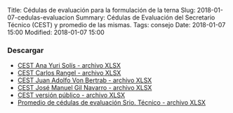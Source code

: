 Title: Cédulas de evaluación para la formulación de la terna
Slug: 2018-01-07-cedulas-evaluacion
Summary: Cédulas de Evaluación del Secretario Técnico (CEST) y promedio de las mismas.
Tags: consejo
Date: 2018-01-07 15:00
Modified: 2018-01-07 15:00

### Descargar

* [CEST Ana Yuri Solís - archivo XLSX](cedulas-de-evaluacion-srio-tecnico-aysg-vp.xlsx)
* [CEST Carlos Rangel - archivo XLSX](cedulas-de-evaluacion-srio-tecnico-cro-vp.xlsx)
* [CEST Juan Adolfo Von Bertrab - archivo XLSX](cedulas-de-evaluacion-srio-tecnico-havbs-vp.xlsx)
* [CEST José Manuel Gil Navarro - archivo XLSX](cedulas-de-evaluacion-srio-tecnico-jmgn-vp.xlsx)
* [CEST versión público - archivo XLSX](cedulas-de-evaluacion-srio-tecnico-mlkl-vp.xlsx)
* [Promedio de cédulas de evaluación Srio. Técnico - archivo XLSX](promedio-cedulas-de-evaluacion-st-vp.xlsx)

